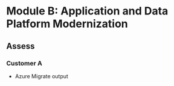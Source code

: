 # Module B: Application and Data Platform Modernization 

## Assess

### Customer A

* Azure Migrate output


